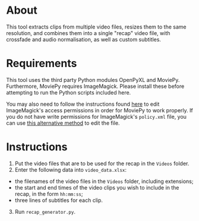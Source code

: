 # About
This tool extracts clips from multiple video files, resizes them to the same resolution, and combines them into a single "recap" video file, with crossfade and audio normalisation, as well as custom subtitles.

# Requirements
This tool uses the third party Python modules OpenPyXL and MoviePy. Furthermore, MoviePy requires ImageMagick. Please install these before attempting to run the Python scripts included here.

You may also need to follow the instructions found [here](https://github.com/Zulko/moviepy/issues/401) to edit ImageMagick's access permissions in order for MoviePy to work properly. If you do not have write permissions for ImageMagick's `policy.xml` file, you can use [this alternative method](https://stackoverflow.com/questions/52998331/imagemagick-security-policy-pdf-blocking-conversion) to edit the file.

# Instructions
1. Put the video files that are to be used for the recap in the `Videos` folder.
2. Enter the following data into `video_data.xlsx`:
- the filenames of the video files in the `Videos` folder, including extensions;
- the start and end times of the video clips you wish to include in the recap, in the form `hh:mm:ss`;
- three lines of subtitles for each clip.
3. Run `recap_generator.py`.